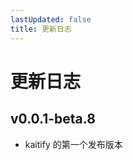 ```yaml
---
lastUpdated: false
title: 更新日志
---
```


# 更新日志

## v0.0.1-beta.8 <Badge type="tip" text='2024.12.03' />

- kaitify 的第一个发布版本
